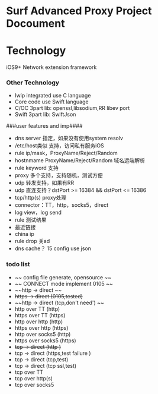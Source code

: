 # Surf Advanced Proxy Project Docoument

# Technology #
iOS9+ Network extension framework
### Other Technology ###
* lwip 	integrated use C language
* Core code use  Swift language
* C/OC 3part lib: openssl,libsodium,RR libev port
* Swift 3part lib: SwiftJson 

###user features and imp####
 
* dns server 指定，如果没有使用system resolv
* /etc/host类似 支持，访问私有服务iOS
* rule ip/mask，ProxyName/Reject/Random
* hostnmame ProxyName/Reject/Random 域名远端解析
* rule keyword 支持
* proxy 多个支持，支持随机，测试方便
* udp 转发支持，如果有RR 
* udp 直连支持？dstPort >= 16384 &&  dstPort <= 16386
* tcp/http(s) proxy处理
* connector：TT，http，socks5，direct
* log view，log send
* rule 测试结果
* 最近链接
* china ip
* rule drop 关ad
* dns cache？
15 config use json 

### todo list ####
*  ~~ config file generate, opensource ~~
*  ~~ CONNECT mode implement 0105 ~~
*  ~~http -> direct ~~
*  ~~https -> direct (0105,tested)~~
*  ~~http -> direct (tcp,don't need') ~~
*  http over TT (http)
*  https over TT (https)
*  http over http (http)
*  https over http (https)
*  http over socks5 (http)
*  https over socks5 (https)
*  ~~tcp -> direct (http )~~
*  tcp -> direct (https,test failure )
*  tcp -> direct (tcp,test)
*  tcp -> direct (tcp ssl,test)
*  tcp over TT
*  tcp over http(s)
*  tcp over socks5
